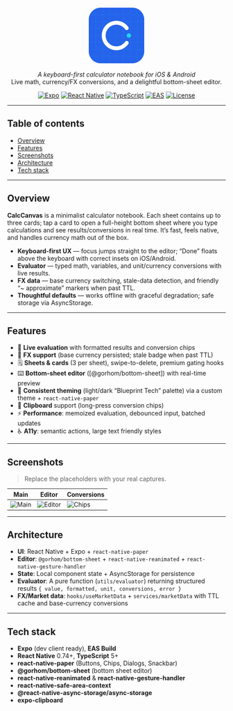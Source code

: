 <p align="center">
  <img src="assets/icon.png" alt="CalcCanvas" height="128" />
</p>

<p align="center">
  <em>A keyboard-first calculator notebook for iOS & Android</em><br/>
  Live math, currency/FX conversions, and a delightful bottom-sheet editor.
</p>

<p align="center">
  <a href="https://expo.dev/"><img alt="Expo" src="https://img.shields.io/badge/Expo-51%2B-000?logo=expo" /></a>
  <a href="#"><img alt="React Native" src="https://img.shields.io/badge/React%20Native-0.74%2B-61DAFB?logo=react" /></a>
  <a href="#"><img alt="TypeScript" src="https://img.shields.io/badge/TypeScript-5.x-3178C6?logo=typescript" /></a>
  <a href="#"><img alt="EAS" src="https://img.shields.io/badge/EAS%20Build-ready-4630EB?logo=expo" /></a>
  <a href="#"><img alt="License" src="https://img.shields.io/badge/License-MIT-black" /></a>
</p>

---

## Table of contents
- [Overview](#overview)
- [Features](#features)
- [Screenshots](#screenshots)
- [Architecture](#architecture)
- [Tech stack](#tech-stack)

---

## Overview

**CalcCanvas** is a minimalist calculator notebook. Each sheet contains up to three cards; tap a card to open a full-height bottom sheet where you type calculations and see results/conversions in real time. It’s fast, feels native, and handles currency math out of the box.

- **Keyboard-first UX** — focus jumps straight to the editor; “Done” floats above the keyboard with correct insets on iOS/Android.
- **Evaluator** — typed math, variables, and unit/currency conversions with live results.
- **FX data** — base currency switching, stale-data detection, and friendly “~ approximate” markers when past TTL.
- **Thoughtful defaults** — works offline with graceful degradation; safe storage via AsyncStorage.

---

## Features

- 🧮 **Live evaluation** with formatted results and conversion chips  
- 💱 **FX support** (base currency persisted; stale badge when past TTL)  
- 🗒️ **Sheets & cards** (3 per sheet), swipe-to-delete, premium gating hooks  
- ⌨️ **Bottom-sheet editor** ([@gorhom/bottom-sheet]) with real-time preview  
- 🧭 **Consistent theming** (light/dark “Blueprint Tech” palette) via a custom theme + `react-native-paper`  
- 🧷 **Clipboard** support (long-press conversion chips)  
- ⚡ **Performance**: memoized evaluation, debounced input, batched updates  
- ♿ **A11y**: semantic actions, large text friendly styles

---

## Screenshots

> Replace the placeholders with your real captures.

| Main | Editor | Conversions |
|------|--------|-------------|
| ![Main](assets/screens/main.png) | ![Editor](assets/screens/editor.png) | ![Chips](assets/screens/chips.png) |

---

## Architecture

- **UI**: React Native + Expo + `react-native-paper`  
- **Editor**: `@gorhom/bottom-sheet` + `react-native-reanimated` + `react-native-gesture-handler`  
- **State**: Local component state + AsyncStorage for persistence  
- **Evaluator**: A pure function (`utils/evaluator`) returning structured results `{ value, formatted, unit, conversions, error }`  
- **FX/Market data**: `hooks/useMarketData` + `services/marketData` with TTL cache and base-currency conversions

---

## Tech stack

- **Expo** (dev client ready), **EAS Build**  
- **React Native** 0.74+, **TypeScript** 5+  
- **react-native-paper** (Buttons, Chips, Dialogs, Snackbar)  
- **@gorhom/bottom-sheet** (bottom sheet editor)  
- **react-native-reanimated** & **react-native-gesture-handler**  
- **react-native-safe-area-context**  
- **@react-native-async-storage/async-storage**  
- **expo-clipboard**
